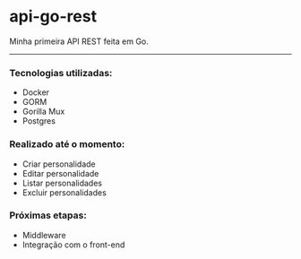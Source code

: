 # api-go-rest
Minha primeira API REST feita em Go.

<hr/>



### Tecnologias utilizadas:

- Docker
- GORM
- Gorilla Mux
- Postgres

### Realizado até o momento:

- Criar   personalidade
- Editar  personalidade
- Listar  personalidades
- Excluir personalidades

### Próximas etapas:
- Middleware
- Integração com o front-end
